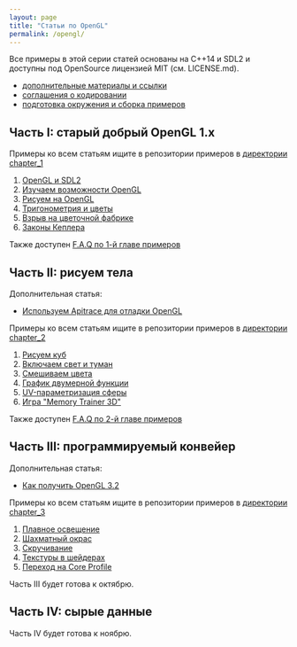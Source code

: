 ```yaml
---
layout: page
title: "Статьи по OpenGL"
permalink: /opengl/
---
```


Все примеры в этой серии статей основаны на C++14 и SDL2 и доступны под OpenSource лицензией MIT (см. LICENSE.md).

- [дополнительные материалы и ссылки](/opengl/useful-links.html)
- [соглашения о кодировании](/opengl/coding_conventions.html)
- [подготовка окружения и сборка примеров](/opengl/building_examples.html)

## Часть I: старый добрый OpenGL 1.x

Примеры ко всем статьям ищите в репозитории примеров в [директории chapter_1](https://github.com/PS-Group/cg_course_examples/blob/master/chapter_1)

 1. [OpenGL и SDL2](/opengl/lesson_1.html)
 2. [Изучаем возможности OpenGL](/opengl/lesson_2.html)
 3. [Рисуем на OpenGL](/opengl/lesson_3.html)
 4. [Тригонометрия и цветы](/opengl/lesson_4.html)
 5. [Взрыв на цветочной фабрике](/opengl/lesson_5.html)
 6. [Законы Кеплера](/opengl/lesson_6.html)

Также доступен [F.A.Q по 1-й главе примеров](/opengl/chapter_1_faq.html)

## Часть II: рисуем тела

Дополнительная статья:

- [Используем Apitrace для отладки OpenGL](/opengl/apitrace.html)

Примеры ко всем статьям ищите в репозитории примеров в [директории chapter_2](https://github.com/PS-Group/cg_course_examples/blob/master/chapter_2)

 1. [Рисуем куб](/opengl/lesson_7.html)
 2. [Включаем свет и туман](/opengl/lesson_8.html)
 3. [Смешиваем цвета](/opengl/lesson_9.html)
 4. [График двумерной функции](/opengl/lesson_10.html)
 5. [UV-параметризация сферы](/opengl/lesson_11.html)
 6. [Игра "Memory Trainer 3D"](/opengl/lesson_12.html)

Также доступен [F.A.Q по 2-й главе примеров](/opengl/chapter_2_faq.html)

## Часть III: программируемый конвейер

Дополнительная статья:

- [Как получить OpenGL 3.2](/opengl/opengl_3_2.html)

Примеры ко всем статьям ищите в репозитории примеров в [директории chapter_3](https://github.com/PS-Group/cg_course_examples/blob/master/chapter_3)

 1. [Плавное освещение](/opengl/lesson_13.html)
 2. [Шахматный окрас](/opengl/lesson_14.html)
 3. [Скручивание](/opengl/lesson_15.html)
 4. [Текстуры в шейдерах](/opengl/lesson_16.html)
 5. [Переход на Core Profile](/opengl/lesson_17.html)

Часть III будет готова к октябрю.

## Часть IV: сырые данные

Часть IV будет готова к ноябрю.

